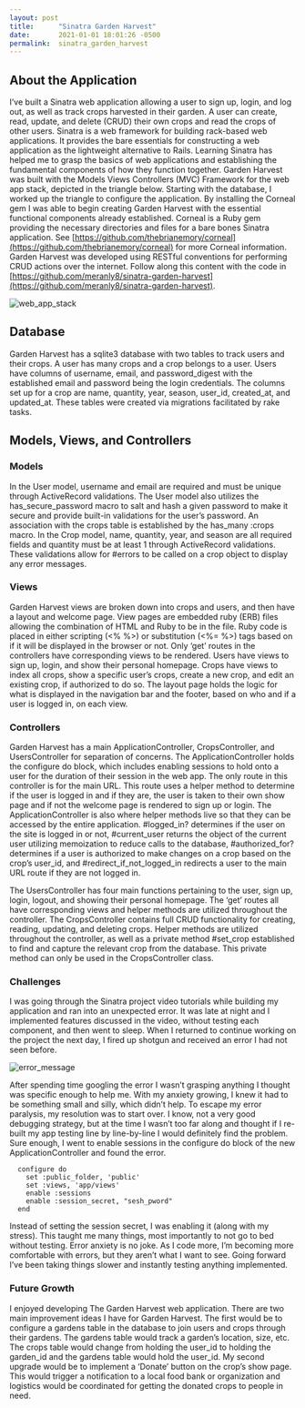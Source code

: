 ```yaml
---
layout: post
title:      "Sinatra Garden Harvest"
date:       2021-01-01 18:01:26 -0500
permalink:  sinatra_garden_harvest
---
```


## About the Application
I’ve built a Sinatra web application allowing a user to sign up, login, and log out, as well as track crops harvested in their garden. A user can create, read, update, and delete (CRUD) their own crops and read the crops of other users. Sinatra is a web framework for building rack-based web applications. It provides the bare essentials for constructing a web application as the lightweight alternative to Rails. Learning Sinatra has helped me to grasp the basics of web applications and establishing the fundamental components of how they function together. Garden Harvest was built with the Models Views Controllers (MVC) Framework for the web app stack, depicted in the triangle below. Starting with the database, I worked up the triangle to configure the application. By installing the Corneal gem I was able to begin creating Garden Harvest with the essential functional components already established. Corneal is a Ruby gem providing the necessary directories and files for a bare bones Sinatra application. See [https://github.com/thebrianemory/corneal](https://github.com/thebrianemory/corneal) for more Corneal information. Garden Harvest was developed using RESTful conventions for performing CRUD actions over the internet. Follow along this content with the code in [https://github.com/meranly8/sinatra-garden-harvest](https://github.com/meranly8/sinatra-garden-harvest).

![web_app_stack](https://i.imgur.com/veLdAbql.png)

## Database

Garden Harvest has a sqlite3 database with two tables to track users and their crops. A user has many crops and a crop belongs to a user. Users have columns of username, email, and password_digest with the established email and password being the login credentials.  The columns set up for a crop are name, quantity, year, season, user_id, created_at, and updated_at. These tables were created via migrations facilitated by rake tasks.

## Models, Views, and Controllers
### Models
In the User model, username and email are required and must be unique through ActiveRecord validations. The User model also utilizes the has_secure_password macro to salt and hash a given password to make it secure and provide built-in validations for the user’s password. An association with the crops table is established by the has_many :crops macro. In the Crop model, name, quantity, year, and season are all required fields and quantity must be at least 1 through ActiveRecord validations. These validations allow for #errors to be called on a crop object to display any error messages. 

### Views
Garden Harvest views are broken down into crops and users, and then have a layout and welcome page. View pages are embedded ruby (ERB) files allowing the combination of HTML and Ruby to be in the file. Ruby code is placed in either scripting (<%  %>) or substitution (<%=  %>) tags based on if it will be displayed in the browser or not. Only ‘get’ routes in the controllers have corresponding views to be rendered. Users have views to sign up, login, and show their personal homepage. Crops have views to index all crops, show a specific user’s crops, create a new crop, and edit an existing crop, if authorized to do so. The layout page holds the logic for what is displayed in the navigation bar and the footer, based on who and if a user is logged in, on each view. 

### Controllers
Garden Harvest has a main ApplicationController, CropsController, and UsersController for separation of concerns. The ApplicationController holds the configure do block, which includes enabling sessions to hold onto a user for the duration of their session in the web app. The only route in this controller is for the main URL. This route uses a helper method to determine if the user is logged in and if they are, the user is taken to their own show page and if not the welcome page is rendered to sign up or login. The ApplicationController is also where helper methods live so that they can be accessed by the entire application. #logged_in? determines if the user on the site is logged in or not, #current_user returns the object of the current user utilizing memoization to reduce calls to the database, #authorized_for? determines if a user is authorized to make changes on a crop based on the crop’s user_id, and #redirect_if_not_logged_in redirects a user to the main URL route if they are not logged in. 

The UsersController has four main functions pertaining to the user, sign up, login, logout, and showing their personal homepage. The ‘get’ routes all have corresponding views and helper methods are utilized throughout the controller. The CropsController contains full CRUD functionality for creating, reading, updating, and deleting crops. Helper methods are utilized throughout the controller, as well as a private method #set_crop established to find and capture the relevant crop from the database. This private method can only be used in the CropsController class.

### Challenges
I was going through the Sinatra project video tutorials while building my application and ran into an unexpected error. It was late at night and I implemented features discussed in the video, without testing each component, and then went to sleep. When I returned to continue working on the project the next day, I fired up shotgun and received an error I had not seen before. 

![error_message](https://i.imgur.com/Yy2J9i7l.png)

After spending time googling the error I wasn’t grasping anything I thought was specific enough to help me. With my anxiety growing, I knew it had to be something small and silly, which didn’t help. To escape my error paralysis, my resolution was to start over. I know, not a very good debugging strategy, but at the time I wasn’t too far along and thought if I re-built my app testing line by line-by-line I would definitely find the problem. Sure enough, I went to enable sessions in the configure do block of the new ApplicationController and found the error.

```
  configure do
    set :public_folder, 'public'
    set :views, 'app/views'
    enable :sessions
    enable :session_secret, "sesh_pword"
  end
```
 
Instead of setting the session secret, I was enabling it (along with my stress). This taught me many things, most importantly to not go to bed without testing. Error anxiety is no joke. As I code more, I’m becoming more comfortable with errors, but they aren’t what I want to see. Going forward I’ve been taking things slower and instantly testing anything implemented.

### Future Growth
I enjoyed developing The Garden Harvest web application. There are two main improvement ideas I have for Garden Harvest. The first would be to configure a gardens table in the database to join users and crops through their gardens. The gardens table would track a garden’s location, size, etc. The crops table would change from holding the user_id to holding the garden_id and the gardens table would hold the user_id. My second upgrade would be to implement a ‘Donate’ button on the crop’s show page. This would trigger a notification to a local food bank or organization and logistics would be coordinated for getting the donated crops to people in need. 

